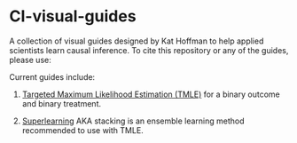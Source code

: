 # CI-visual-guides

A collection of visual guides designed by Kat Hoffman to help applied scientists learn causal inference. To cite this repository or any of the guides, please use:

Current guides include:

1. [Targeted Maximum Likelihood Estimation (TMLE)](visual-guides/TMLE.pdf) for a binary outcome and binary treatment. 

2. [Superlearning](visual-guides/SL.pdf) AKA stacking is an ensemble learning method recommended to use with TMLE.

